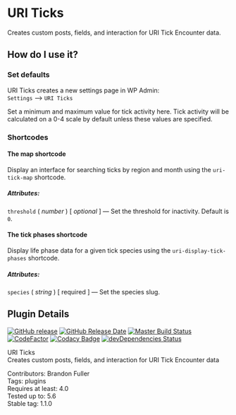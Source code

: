 # URI Ticks

Creates custom posts, fields, and interaction for URI Tick Encounter data.

## How do I use it?

### Set defaults

URI Ticks creates a new settings page in WP Admin:  
`Settings` --> `URI Ticks`

Set a minimum and maximum value for tick activity here.  Tick activity will be calculated on a 0-4 scale by default unless these values are specified.

### Shortcodes

#### The map shortcode

Display an interface for searching ticks by region and month using the `uri-tick-map` shortcode.

##### Attributes:

`threshold` ( _number_ ) [ _optional_ ] &mdash; Set the threshold for inactivity.  Default is `0`.

#### The tick phases shortcode

Display life phase data for a given tick species using the `uri-display-tick-phases` shortcode.

##### Attributes:

`species` ( _string_ ) [ required ] &mdash; Set the species slug.

## Plugin Details

[![GitHub release](https://img.shields.io/github/release/uriweb/uri-ticks.svg)](https://github.com/uriweb/uri-ticks/releases/latest)
[![GitHub Release Date](https://img.shields.io/github/release-date/uriweb/uri-ticks.svg)](https://github.com/uriweb/uri-ticks/releases/latest)
[![Master Build Status](https://travis-ci.com/uriweb/uri-ticks.svg?branch=master "Master build status")](https://travis-ci.com/uriweb/uri-ticks)
[![CodeFactor](https://www.codefactor.io/repository/github/uriweb/uri-ticks/badge/master)](https://www.codefactor.io/repository/github/uriweb/uri-ticks/overview/master)
[![Codacy Badge](https://api.codacy.com/project/badge/Grade/398e3ec5228642018e450b6c1c572343)](https://www.codacy.com/gh/uriweb/uri-ticks?utm_source=github.com&amp;utm_medium=referral&amp;utm_content=uriweb/uri-ticks&amp;utm_campaign=Badge_Grade)
[![devDependencies Status](https://david-dm.org/uriweb/uri-ticks/dev-status.svg)](https://david-dm.org/uriweb/uri-ticks?type=dev)

URI Ticks  
Creates custom posts, fields, and interaction for URI Tick Encounter data

Contributors: Brandon Fuller  
Tags: plugins  
Requires at least: 4.0  
Tested up to: 5.6  
Stable tag: 1.1.0  
